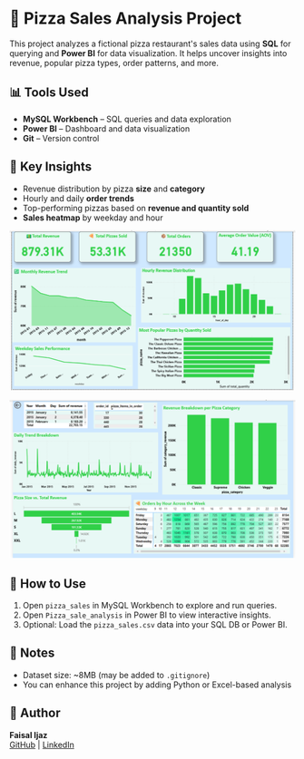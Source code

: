 # 🍕 Pizza Sales Analysis Project

This project analyzes a fictional pizza restaurant's sales data using **SQL** for querying and **Power BI** for data visualization. It helps uncover insights into revenue, popular pizza types, order patterns, and more.

## 📊 Tools Used

- **MySQL Workbench** – SQL queries and data exploration
- **Power BI** – Dashboard and data visualization
- **Git** – Version control

## 🧠 Key Insights

- Revenue distribution by pizza **size** and **category**
- Hourly and daily **order trends**
- Top-performing pizzas based on **revenue and quantity sold**
- **Sales heatmap** by weekday and hour

![PowerBI Dashboard](images/powerbi_1.png)




![PowerBI Dashboard](images/powerbi_2.png)



## 🚀 How to Use

1. Open `pizza_sales` in MySQL Workbench to explore and run queries.
2. Open `Pizza_sale_analysis` in Power BI to view interactive insights.
3. Optional: Load the `pizza_sales.csv` data into your SQL DB or Power BI.

## 📝 Notes

- Dataset size: ~8MB (may be added to `.gitignore`)
- You can enhance this project by adding Python or Excel-based analysis

## 📌 Author

**Faisal Ijaz**  
[GitHub](https://github.com/Faisal-58) | [LinkedIn](https://www.linkedin.com/in/faisal-ijaz-44524179/)






